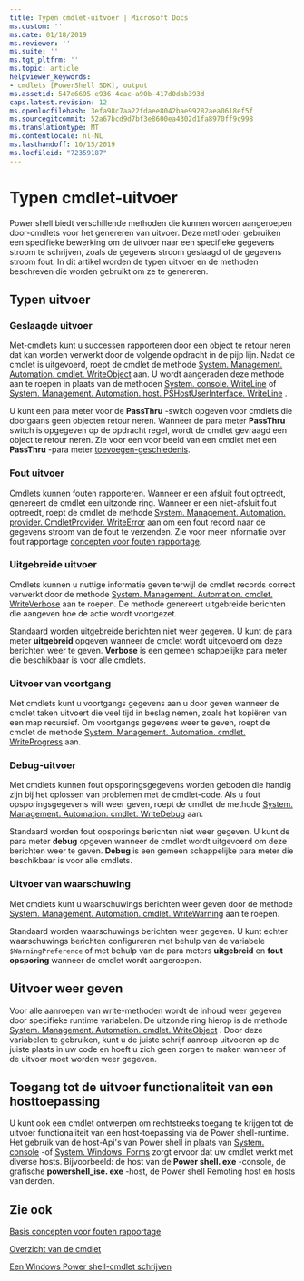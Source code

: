 ```yaml
---
title: Typen cmdlet-uitvoer | Microsoft Docs
ms.custom: ''
ms.date: 01/18/2019
ms.reviewer: ''
ms.suite: ''
ms.tgt_pltfrm: ''
ms.topic: article
helpviewer_keywords:
- cmdlets [PowerShell SDK], output
ms.assetid: 547e6695-e936-4cac-a90b-417d0dab393d
caps.latest.revision: 12
ms.openlocfilehash: 3efa98c7aa22fdaee8042bae99282aea0618ef5f
ms.sourcegitcommit: 52a67bcd9d7bf3e8600ea4302d1fa8970ff9c998
ms.translationtype: MT
ms.contentlocale: nl-NL
ms.lasthandoff: 10/15/2019
ms.locfileid: "72359187"
---
```

# <a name="types-of-cmdlet-output"></a>Typen cmdlet-uitvoer

Power shell biedt verschillende methoden die kunnen worden aangeroepen door-cmdlets voor het genereren van uitvoer. Deze methoden gebruiken een specifieke bewerking om de uitvoer naar een specifieke gegevens stroom te schrijven, zoals de gegevens stroom geslaagd of de gegevens stroom fout. In dit artikel worden de typen uitvoer en de methoden beschreven die worden gebruikt om ze te genereren.

## <a name="types-of-output"></a>Typen uitvoer

### <a name="success-output"></a>Geslaagde uitvoer

Met-cmdlets kunt u successen rapporteren door een object te retour neren dat kan worden verwerkt door de volgende opdracht in de pijp lijn. Nadat de cmdlet is uitgevoerd, roept de cmdlet de methode [System. Management. Automation. cmdlet. WriteObject](/dotnet/api/System.Management.Automation.Cmdlet.WriteObject) aan. U wordt aangeraden deze methode aan te roepen in plaats van de methoden [System. console. WriteLine](/dotnet/api/System.Console.WriteLine) of [System. Management. Automation. host. PSHostUserInterface. WriteLine](/dotnet/api/System.Management.Automation.Host.PSHostUserInterface.WriteLine) .

U kunt een para meter voor de **PassThru** -switch opgeven voor cmdlets die doorgaans geen objecten retour neren.
Wanneer de para meter **PassThru** switch is opgegeven op de opdracht regel, wordt de cmdlet gevraagd een object te retour neren. Zie voor een voor beeld van een cmdlet met een **PassThru** -para meter [toevoegen-geschiedenis](/powershell/module/Microsoft.PowerShell.Core/Add-History).

### <a name="error-output"></a>Fout uitvoer

Cmdlets kunnen fouten rapporteren. Wanneer er een afsluit fout optreedt, genereert de cmdlet een uitzonde ring. Wanneer er een niet-afsluit fout optreedt, roept de cmdlet de methode [System. Management. Automation. provider. CmdletProvider. WriteError](/dotnet/api/System.Management.Automation.Provider.CmdletProvider.WriteError) aan om een fout record naar de gegevens stroom van de fout te verzenden. Zie voor meer informatie over fout rapportage [concepten voor fouten rapportage](./error-reporting-concepts.md).

### <a name="verbose-output"></a>Uitgebreide uitvoer

Cmdlets kunnen u nuttige informatie geven terwijl de cmdlet records correct verwerkt door de methode [System. Management. Automation. cmdlet. WriteVerbose](/dotnet/api/System.Management.Automation.Cmdlet.WriteVerbose) aan te roepen. De methode genereert uitgebreide berichten die aangeven hoe de actie wordt voortgezet.

Standaard worden uitgebreide berichten niet weer gegeven. U kunt de para meter **uitgebreid** opgeven wanneer de cmdlet wordt uitgevoerd om deze berichten weer te geven. **Verbose** is een gemeen schappelijke para meter die beschikbaar is voor alle cmdlets.

### <a name="progress-output"></a>Uitvoer van voortgang

Met cmdlets kunt u voortgangs gegevens aan u door geven wanneer de cmdlet taken uitvoert die veel tijd in beslag nemen, zoals het kopiëren van een map recursief. Om voortgangs gegevens weer te geven, roept de cmdlet de methode [System. Management. Automation. cmdlet. WriteProgress](/dotnet/api/System.Management.Automation.Cmdlet.WriteProgress) aan.

### <a name="debug-output"></a>Debug-uitvoer

Met cmdlets kunnen fout opsporingsgegevens worden geboden die handig zijn bij het oplossen van problemen met de cmdlet-code. Als u fout opsporingsgegevens wilt weer geven, roept de cmdlet de methode [System. Management. Automation. cmdlet. WriteDebug](/dotnet/api/System.Management.Automation.Cmdlet.WriteDebug) aan.

Standaard worden fout opsporings berichten niet weer gegeven. U kunt de para meter **debug** opgeven wanneer de cmdlet wordt uitgevoerd om deze berichten weer te geven. **Debug** is een gemeen schappelijke para meter die beschikbaar is voor alle cmdlets.

### <a name="warning-output"></a>Uitvoer van waarschuwing

Met cmdlets kunt u waarschuwings berichten weer geven door de methode [System. Management. Automation. cmdlet. WriteWarning](/dotnet/api/System.Management.Automation.Cmdlet.WriteWarning) aan te roepen.

Standaard worden waarschuwings berichten weer gegeven. U kunt echter waarschuwings berichten configureren met behulp van de variabele `$WarningPreference` of met behulp van de para meters **uitgebreid** en **fout opsporing** wanneer de cmdlet wordt aangeroepen.

## <a name="displaying-output"></a>Uitvoer weer geven

Voor alle aanroepen van write-methoden wordt de inhoud weer gegeven door specifieke runtime variabelen. De uitzonde ring hierop is de methode [System. Management. Automation. cmdlet. WriteObject](/dotnet/api/System.Management.Automation.Cmdlet.WriteObject) . Door deze variabelen te gebruiken, kunt u de juiste schrijf aanroep uitvoeren op de juiste plaats in uw code en hoeft u zich geen zorgen te maken wanneer of de uitvoer moet worden weer gegeven.

## <a name="accessing-the-output-functionality-of-a-host-application"></a>Toegang tot de uitvoer functionaliteit van een hosttoepassing

U kunt ook een cmdlet ontwerpen om rechtstreeks toegang te krijgen tot de uitvoer functionaliteit van een host-toepassing via de Power shell-runtime. Het gebruik van de host-Api's van Power shell in plaats van [System. console](/dotnet/api/System.Console) -of [System. Windows. Forms](/dotnet/api/System.Windows.Forms) zorgt ervoor dat uw cmdlet werkt met diverse hosts. Bijvoorbeeld: de host van de **Power shell. exe** -console, de grafische **powershell_ise. exe** -host, de Power shell Remoting host en hosts van derden.

## <a name="see-also"></a>Zie ook

[Basis concepten voor fouten rapportage](./error-reporting-concepts.md)

[Overzicht van de cmdlet](./cmdlet-overview.md)

[Een Windows Power shell-cmdlet schrijven](./writing-a-windows-powershell-cmdlet.md)